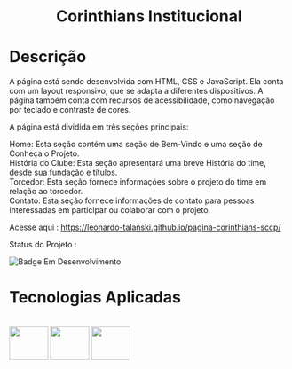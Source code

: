 <h1 align="center">Corinthians Institucional</h1>

# Descrição

A página está sendo desenvolvida com HTML, CSS e JavaScript. Ela conta com um layout responsivo, que se adapta a diferentes dispositivos. A página também conta com recursos de acessibilidade, como navegação por teclado e contraste de cores.

A página está dividida em três seções principais:

Home: Esta seção contém uma seção de Bem-Vindo e uma seção de Conheça o Projeto.<br>
História do Clube: Esta seção apresentará uma breve História do time, desde sua fundação e títulos.<br>
Torcedor: Esta seção fornece informações sobre o projeto do time em relação ao torcedor.<br>
Contato: Esta seção fornece informações de contato para pessoas interessadas em participar ou colaborar com o projeto.<br>

Acesse aqui : https://leonardo-talanski.github.io/pagina-corinthians-sccp/

Status do Projeto :

![Badge Em Desenvolvimento](http://img.shields.io/static/v1?label=STATUS&message=EMDESENVOLVIMENTO&color=GREEN&style=for-the-badge)

# Tecnologias Aplicadas

<div style="display: inline_block"><br>
  <img align="center" height="60" width="70" src="https://cdn.jsdelivr.net/gh/devicons/devicon/icons/html5/html5-plain-wordmark.svg"/>
  <img align="center" height="60" width="70" src="https://cdn.jsdelivr.net/gh/devicons/devicon/icons/css3/css3-plain-wordmark.svg"/>  
  <img align="center" height="60" width="70" src="https://cdn.jsdelivr.net/gh/devicons/devicon/icons/javascript/javascript-original.svg"/>


